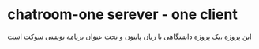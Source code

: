 # chatroom-one serever - one client
این پروژه ،یک پروژه دانشگاهی با زبان پایتون و تحت عنوان برنامه نویسی سوکت است
